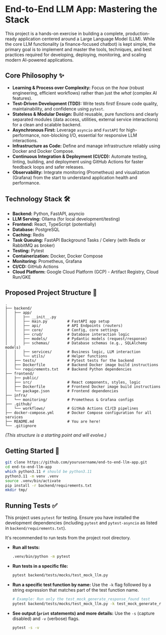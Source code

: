 # End-to-End LLM App: Mastering the Stack

This project is a hands-on exercise in building a complete, production-ready application centered around a Large Language Model (LLM). While the core LLM functionality (a finance-focused chatbot) is kept simple, the primary goal is to implement and master the tools, techniques, and best practices required for developing, deploying, monitoring, and scaling modern AI-powered applications.

## Core Philosophy ✨

*   **Learning & Process over Complexity:** Focus on the *how* (robust engineering, efficient workflows) rather than just the *what* (complex AI features).
*   **Test-Driven Development (TDD):** Write tests first! Ensure code quality, maintainability, and confidence using `pytest`.
*   **Stateless & Modular Design:** Build reusable, pure functions and clearly separated modules (data access, utilities, external service interactions) for a clean and scalable backend.
*   **Asynchronous First:** Leverage `asyncio` and `FastAPI` for high-performance, non-blocking I/O, essential for responsive LLM interactions.
*   **Infrastructure as Code:** Define and manage infrastructure reliably using Docker and Docker Compose.
*   **Continuous Integration & Deployment (CI/CD):** Automate testing, linting, building, and deployment using GitHub Actions for faster feedback loops and safer releases.
*   **Observability:** Integrate monitoring (Prometheus) and visualization (Grafana) from the start to understand application health and performance.

## Technology Stack 🛠️

*   **Backend:** Python, FastAPI, asyncio
*   **LLM Serving:** Ollama (for local development/testing)
*   **Frontend:** React, TypeScript (potentially)
*   **Database:** PostgreSQL
*   **Caching:** Redis
*   **Task Queuing:** FastAPI Background Tasks / Celery (with Redis or RabbitMQ as broker)
*   **Testing:** Pytest
*   **Containerization:** Docker, Docker Compose
*   **Monitoring:** Prometheus, Grafana
*   **CI/CD:** GitHub Actions
*   **Cloud Platform:** Google Cloud Platform (GCP) - Artifact Registry, Cloud Run/GKE

## Proposed Project Structure 📁

```
.
├── backend/
│   ├── app/
│   │   ├── __init__.py
│   │   ├── main.py         # FastAPI app setup
│   │   ├── api/            # API Endpoints (routers)
│   │   ├── core/           # Config, core settings
│   │   ├── crud/           # Database interaction logic
│   │   ├── models/         # Pydantic models (request/response)
│   │   ├── schemas/        # Database schemas (e.g., SQLAlchemy models)
│   │   ├── services/       # Business logic, LLM interaction
│   │   └── utils/          # Helper functions
│   ├── tests/              # Pytest tests for the backend
│   ├── Dockerfile          # Backend Docker image build instructions
│   └── requirements.txt    # Backend Python dependencies
├── frontend/
│   ├── public/
│   ├── src/                # React components, styles, logic
│   ├── Dockerfile          # Frontend Docker image build instructions
│   └── package.json        # Frontend dependencies
├── infra/
│   └── monitoring/         # Prometheus & Grafana configs
├── .github/
│   └── workflows/          # GitHub Actions CI/CD pipelines
├── docker-compose.yml      # Docker Compose configuration for all services
├── README.md               # You are here!
└── .gitignore
```
*(This structure is a starting point and will evolve.)*

## Getting Started 🚀

```bash
git clone https://github.com/yourusername/end-to-end-llm-app.git
cd end-to-end-llm-app
which python3.11 # should be python3.11
python3.11 -m venv .venv
source .venv/bin/activate
pip install -r backend/requirements.txt
mkdir tmp/
```

## Running Tests ✅

This project uses `pytest` for testing. Ensure you have installed the development dependencies (including `pytest` and `pytest-asyncio` as listed in `backend/requirements.txt`).

It's recommended to run tests from the project root directory.

*   **Run all tests:**
    ```bash
    .venv/bin/python -m pytest
    ```

*   **Run tests in a specific file:**
    ```bash
    pytest backend/tests/mocks/test_mock_llm.py
    ```

*   **Run a specific test function by name:**
    Use the `-k` flag followed by a string expression that matches part of the test function name.
    ```bash
    # Example: Run only the test_mock_generate_response_found test
    pytest backend/tests/mocks/test_mock_llm.py -k test_mock_generate_response_found
    ```

*   **See output (`print` statements) and more details:**
    Use the `-s` (capture disabled) and `-v` (verbose) flags.
    ```bash
    pytest -s -v
    ```

